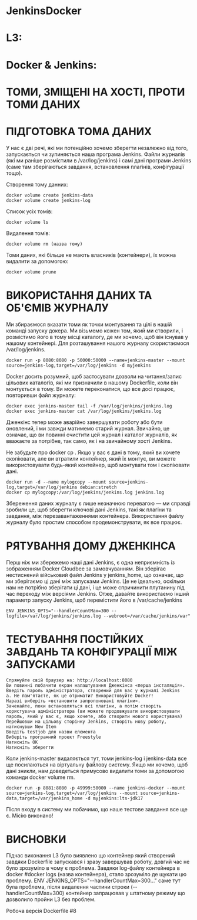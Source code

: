 # JenkinsDocker

# L3:

# Docker & Jenkins:

# ТОМИ, ЗМІЩЕНІ НА ХОСТІ, ПРОТИ ТОМИ ДАНИХ

# ПІДГОТОВКА ТОМА ДАНИХ

У нас є дві речі, які ми потенційно хочемо зберегти незалежно від того, запускається чи зупиняється наша програма Jenkins. Файли журналів (які ми раніше розмістили в /var/log/jenkins) і самі дані програми Jenkins (саме там зберігаються завдання, встановлення плагінів, конфігурації тощо).

Створення тому данних:

    docker volume create jenkins-data
    docker volume create jenkins-log

Список усіх томів:

    docker volume ls

Видалення томів:

    docker volume rm (назва тому)

Томи даних, які більше не мають власників (контейнери), їх можна видалити за допомогою:

    docker volume prune

# ВИКОРИСТАННЯ ДАНИХ ТА ОБ'ЄМІВ ЖУРНАЛУ

Ми збираємося вказати томи як точки монтування та цілі в нашій команді запуску докера. Ми візьмемо кожен том, який ми створили, і розмістимо його в тому місці каталогу, де ми хочемо, щоб він існував у нашому контейнері. Для розташування нашого журналу скористаємося /var/log/jenkins.

    docker run -p 8080:8080 -p 50000:50000 --name=jenkins-master --mount 
    source=jenkins-log,target=/var/log/jenkins -d myjenkins

Docker досить розумний, щоб застосувати дозволи на читання/запис цільових каталогів, які ми призначили в нашому Dockerfile, коли він монтується в тому. Ви можете переконатися, що все досі працює, повторивши файл журналу: 

    docker exec jenkins-master tail -f /var/log/jenkins/jenkins.log
    docker exec jenkins-master cat /var/log/jenkins/jenkins.log

Дженкінс тепер може аварійно завершувати роботу або бути оновлений, і ми завжди матимемо старий журнал. Звичайно, це означає, що ви повинні очистити цей журнал і каталог журналів, як вважаєте за потрібне, так само, як і на звичайному хості Jenkins.

Не забудьте про docker cp . Якщо у вас є дані в тому, який ви хочете скопіювати, але ви втратили контейнер, який їх монтує, ви можете використовувати будь-який контейнер, щоб монтувати том і скопіювати дані.

    docker run -d --name mylogcopy --mount source=jenkins-log,target=/var/log/jenkins debian:stretch
    docker cp mylogcopy:/var/log/jenkins/jenkins.log jenkins.log

Збереження даних журналу є лише незначною перевагою — ми справді зробили це, щоб зберегти ключові дані Jenkins, такі як плагіни та завдання, між перезавантаженнями контейнера. Використання файлу журналу було простим способом продемонструвати, як все працює.

# РЯТУВАННЯ ДОМУ ДЖЕНКІНСА

Перш ніж ми збережемо наші дані Jenkins, є одна неприємність із зображенням Docker Cloudbee за замовчуванням. Він зберігає нестиснений військовий файл Jenkins у jenkins_home, що означає, що ми зберігаємо ці дані між запусками Jenkins. Це не ідеально, оскільки нам не потрібно зберігати ці дані, і це може спричинити плутанину під час переходу між версіями Jenkins. Отже, давайте використаємо інший параметр запуску Jenkins, щоб перемістити його в /var/cache/jenkins

    ENV JENKINS_OPTS="--handlerCountMax=300 --logfile=/var/log/jenkins/jenkins.log --webroot=/var/cache/jenkins/war"

# ТЕСТУВАННЯ ПОСТІЙКИХ ЗАВДАНЬ ТА КОНФІГУРАЦІЇ МІЖ ЗАПУСКАМИ

    Спрямуйте свій браузер на: http://localhost:8080
    Ви повинні побачити екран налаштування Дженкінса «перша інсталяція».
    Введіть пароль адміністратора, створений для вас у журналі Jenkins
    a. Не пам'ятаєте, як це отримати? Використовуйте Docker!
    Наразі виберіть «встановити запропоновані плагіни».
    Зачекайте, поки встановляться всі плагіни, а потім створіть користувача адміністратора (ви можете продовжувати використовувати пароль, який у вас є, якщо хочете, або створити нового користувача)
    Перейшовши на цільову сторінку Jenkins, створіть нову роботу, натиснувши New Item
    Введіть testjob для назви елемента
    Виберіть програмний проект Freestyle
    Натисніть OK
    Натисніть зберегти

Коли jenkins-master видаляється тут, томи jenkins-log і jenkins-data все ще посилаються на віртуальну файлову систему. Якщо ми хочемо, щоб дані зникли, нам доведеться примусово видалити томи за допомогою команди docker volume rm.

    docker run -p 8081:8080 -p 49999:50000 --name jenkins-docker --mount source=jenkins-log,target=/var/log/jenkins --mount source=jenkins-data,target=/var/jenkins_home -d myjenkins:lts-jdk17

Після входу в систему ми побачимо, що наше тестове завдання все ще є. Місію виконано! 

# ВИСНОВКИ

Підчас виконання L3 було виявлено що контейнер який створений завдяки Dockerfile запускався і зразу завершував роботу, довгий час не було зрозуміло в чому є проблема. Завдяки log-файлу контейнера в docker #docker logs (назва контейнера), стало зрозуміло де щукати цю проблему. ENV JENKINS_OPTS="--handlerCountMax=300..." саме тут була проблема, після видалення частини строки (--handlerCountMax=300) контейнер запрацював у штатному режиму що дозволило пройни L3 без проблем.

Робоча версія Dockerfile #8